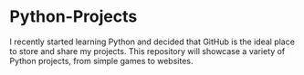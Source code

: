# Python-Projects
I recently started learning Python and decided that GitHub is the ideal place to store and share my projects. This repository will showcase a variety of Python projects, from simple games to websites.
